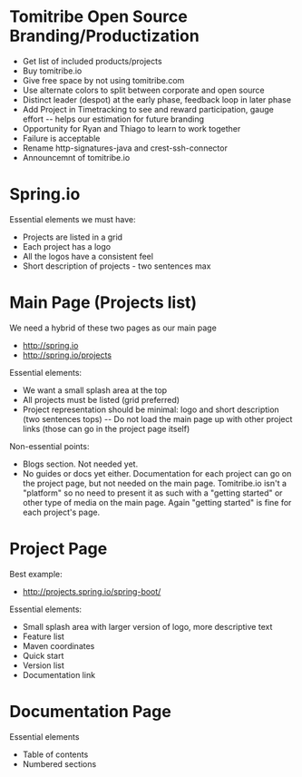 # Tomitribe Open Source Branding/Productization

- Get list of included products/projects
- Buy tomitribe.io
- Give free space by not using tomitribe.com
- Use alternate colors to split between corporate and open source
- Distinct leader (despot) at the early phase, feedback loop in later phase
- Add Project in Timetracking to see and reward participation, gauge effort -- helps our estimation for future branding 
- Opportunity for Ryan and Thiago to learn to work together
- Failure is acceptable
- Rename http-signatures-java and crest-ssh-connector
- Announcemnt of tomitribe.io

# Spring.io



Essential elements we must have:

 - Projects are listed in a grid 
 - Each project has a logo
 - All the logos have a consistent feel
 - Short description of projects - two sentences max
 

# Main Page (Projects list)

We need a hybrid of these two pages as our main page

 - http://spring.io
 - http://spring.io/projects

Essential elements:

 - We want a small splash area at the top
 - All projects must be listed (grid preferred)
 - Project representation should be minimal: logo and short description (two sentences tops)
 -- Do not load the main page up with other project links (those can go in the project page itself)

Non-essential points:

 - Blogs section.  Not needed yet.
 - No guides or docs yet either.  Documentation for each project can go on the project page, but not needed on the main page.  Tomitribe.io isn't a "platform" so no need to present it as such with a "getting started" or other type of media on the main page.  Again "getting started" is fine for each project's page.

# Project Page

Best example:

 - http://projects.spring.io/spring-boot/

Essential elements:

 - Small splash area with larger version of logo, more descriptive text
 - Feature list
 - Maven coordinates
 - Quick start
 - Version list
 - Documentation link

# Documentation Page

Essential elements

 - Table of contents
 - Numbered sections
